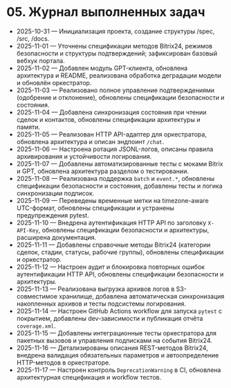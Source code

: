 # 05. Журнал выполненных задач

* 2025-10-31 — Инициализация проекта, создание структуры /spec, /src, /docs.
* 2025-11-01 — Уточнены спецификации методов Bitrix24, режимов безопасности и структуры подтверждений; зафиксирован базовый вебхук портала.
* 2025-11-02 — Добавлен модуль GPT-клиента, обновлена архитектура и README, реализована обработка деградации модели и обновлён оркестратор.
* 2025-11-03 — Реализовано полное управление подтверждениями (одобрение и отклонение), обновлены спецификации безопасности и состояния.
* 2025-11-04 — Добавлена синхронизация состояния при чтении сделок и контактов, обновлены спецификации архитектуры и памяти.
* 2025-11-05 — Реализован HTTP API-адаптер для оркестратора, обновлена архитектура и описан эндпоинт `/chat`.
* 2025-11-06 — Настроена ротация JSONL-логов, описаны правила архивирования и устойчивости логирования.
* 2025-11-07 — Добавлены автоматизированные тесты с моками Bitrix и GPT, обновлена архитектура разделом о тестировании.
* 2025-11-08 — Реализована поддержка `batch` и `event.*`, обновлены спецификации безопасности и состояния, добавлены тесты и логика синхронизации подписок.
* 2025-11-09 — Переведены временные метки на timezone-aware UTC-формат, обновлены спецификации и устранены предупреждения pytest.
* 2025-11-10 — Внедрена аутентификация HTTP API по заголовку `X-API-Key`, обновлены спецификации безопасности и архитектуры, расширена документация.
* 2025-11-11 — Добавлены справочные методы Bitrix24 (категории сделок, стадии, статусы, рабочие группы), обновлены спецификации и оркестратор.
* 2025-11-12 — Настроен аудит и блокировка повторных ошибок аутентификации HTTP API, обновлены спецификации безопасности и архитектуры.
* 2025-11-13 — Реализована выгрузка архивов логов в S3-совместимое хранилище, добавлена автоматическая синхронизация накопленных архивов и тесты подсистемы логирования.
* 2025-11-14 — Настроен GitHub Actions workflow для запуска `pytest` с покрытием, добавлены dev-зависимости и публикация отчёта `coverage.xml`.
* 2025-11-15 — Добавлены интеграционные тесты оркестратора для пакетных вызовов и управления подписками на события Bitrix24.
* 2025-11-16 — Детализированы описания REST-методов Bitrix24, внедрена валидация обязательных параметров и автоопределение HTTP-методов в оркестраторе.
* 2025-11-17 — Настроен контроль `DeprecationWarning` в CI, обновлена архитектурная спецификация и workflow тестов.
